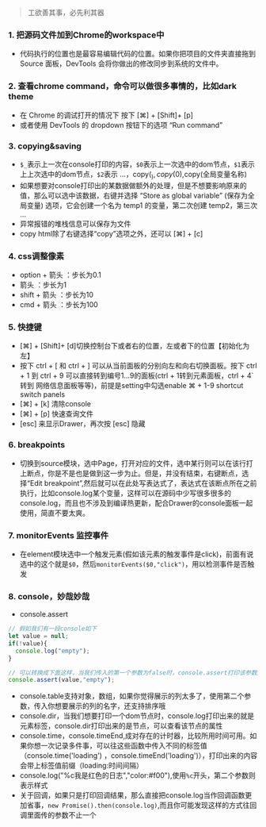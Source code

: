 > 工欲善其事，必先利其器

### 1. 把源码文件加到Chrome的workspace中
* 代码执行的位置也是最容易编辑代码的位置。如果你把项目的文件夹直接拖到 Source 面板，DevTools 会将你做出的修改同步到系统的文件中。

### 2. 查看chrome command，命令可以做很多事情的，比如dark theme
* 在 Chrome 的调试打开的情况下 按下 [⌘] + [Shift]+ [p]
* 或者使用 DevTools 的 dropdown 按钮下的选项 “Run command”

### 3. copying&saving
* `$_`表示上一次在console打印的内容，`$0`表示上一次选中的dom节点，`$1`表示上上次选中的dom节点，`$2`表示 ...，copy($_),copy($0),copy(全局变量名称)
* 如果想要对console打印出的某数据做额外的处理，但是不想要影响原来的值，那么可以选中该数据，右键并选择 “Store as global variable” (保存为全局变量) 选项，它会创建一个名为 temp1 的变量，第二次创建 temp2，第三次 ... 
* 异常报错的堆栈信息可以保存为文件
* copy html除了右键选择“copy”选项之外，还可以 [⌘] + [c]

### 4. css调整像素
* option + 箭头 ：步长为0.1
* 箭头 ：步长为1
* shift + 箭头 ：步长为10
* cmd + 箭头 ：步长为100

### 5. 快捷键
* [⌘] + [Shift]+ [d]切换控制台下或者右的位置，左或者下的位置【初始化为左】
* 按下 ctrl + [ 和 ctrl + ] 可以从当前面板的分别向左和向右切换面板。按下 ctrl + 1 到 ctrl + 9 可以直接转到编号1...9的面板(ctrl + 1转到元素面板，ctrl + 4` 转到 网络信息面板等等)，前提是setting中勾选enable ⌘ + 1-9 shortcut switch panels
* [⌘] + [k] 清除console
* [⌘] + [p] 快速查询文件
* [esc] 来显示Drawer，再次按 [esc] 隐藏

### 6. breakpoints
* 切换到source模块，选中Page，打开对应的文件，选中某行则可以在该行打上断点，你是不是也是做到这一步为止。但是，并没有结束，右键断点，选择“Edit breakpoint”,然后就可以在此处写表达式了，表达式在该断点所在之前执行，比如console.log某个变量，这样可以在源码中少写很多很多的console.log，而且也不涉及到编译热更新，配合Drawer的console面板一起使用，简直不要太爽。

### 7. monitorEvents 监控事件
* 在element模块选中一个触发元素(假如该元素的触发事件是click)，前面有说选中的这个就是`$0`，然后`monitorEvents($0,"click")`，用以检测事件是否触发

### 8. console，妙哉妙哉
* console.assert
```javascript
// 假如我们有一段console如下
let value = null;
if(!value){
  console.log("empty");
}

// 可以转换成下面这样，当我们传入的第一个参数为false时，console.assert打印该参数后面的值
console.assert(value,"empty");
```
* console.table支持对象，数组，如果你觉得展示的列太多了，使用第二个参数，传入你想要展示的列的名字，还支持排序哦
* console.dir，当我们想要打印一个dom节点时，console.log打印出来的就是元素标签，console.dir打印出来的是节点，可以查看该节点的属性
* console.time，console.timeEnd,成对存在的计时器，比较所用时间可用。如果你想一次记录多件事，可以往这些函数中传入不同的标签值（console.time('loading') ，console.timeEnd('loading')），打印出来的内容会带上标签值前缀（loading:时间间隔）
* console.log("%c我是红色的日志","color:#f00"),使用`%c`开头，第二个参数则表示样式
* 关于回调，如果只是打印回调结果，那么直接把console.log当作回调函数更加省事，`new Promise().then(console.log)`,而且你可能发现这样的方式往回调里面传的参数不止一个
